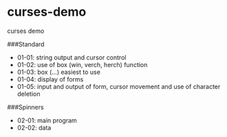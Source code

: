 # curses-demo
curses demo

###Standard
  * 01-01: string output and cursor control
  * 01-02: use of box (win, verch, herch) function
  * 01-03: box (...) easiest to use
  * 01-04: display of forms
  * 01-05: input and output of form, cursor movement and use of character deletion

###Spinners
  * 02-01: main program
  * 02-02: data
